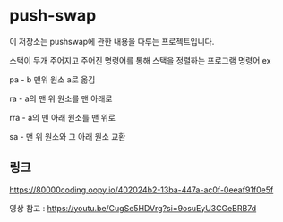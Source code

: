 # push-swap

이 저장소는 pushswap에 관한 내용을 다루는 프로젝트입니다.

스택이 두개 주어지고 주어진 명령어를 통해 스택을 정렬하는 프로그램
명령어 ex

pa - b 맨위 원소 a로 옮김

ra - a의 맨 위 원소를 맨 아래로

rra - a의 맨 아래 원소를 맨 위로

sa - 맨 위 원소와 그 아래 원소 교환

## 링크

https://80000coding.oopy.io/402024b2-13ba-447a-ac0f-0eeaf91f0e5f

영상 참고 : https://youtu.be/CugSe5HDVrg?si=9osuEyU3CGeBRB7d
